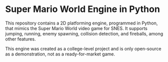 # Super Mario World Engine in Python
This repository contains a 2D platforming engine, programmed in Python, that mimics the Super Mario World video game for SNES.
It supports jumping, running, enemy spawning, collision detection, and fireballs, among other features.

This engine was created as a college-level project and is only open-source as a demonstration, not as a ready-for-market game.
